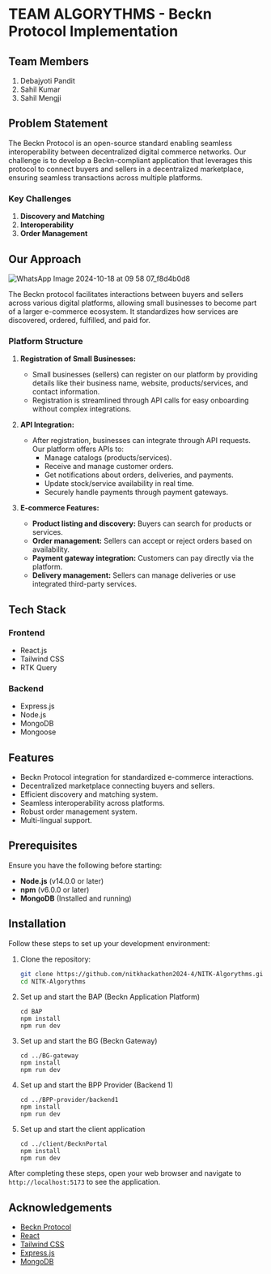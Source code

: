 # TEAM ALGORYTHMS - Beckn Protocol Implementation

## Team Members
1. Debajyoti Pandit
2. Sahil Kumar
3. Sahil Mengji

## Problem Statement

The Beckn Protocol is an open-source standard enabling seamless interoperability between decentralized digital commerce networks. Our challenge is to develop a Beckn-compliant application that leverages this protocol to connect buyers and sellers in a decentralized marketplace, ensuring seamless transactions across multiple platforms.

### Key Challenges
1. **Discovery and Matching**
2. **Interoperability**
3. **Order Management**

## Our Approach
![WhatsApp Image 2024-10-18 at 09 58 07_f8d4b0d8](https://github.com/user-attachments/assets/54b06e2a-5694-42ff-a33f-412d227cb6f3)

The Beckn protocol facilitates interactions between buyers and sellers across various digital platforms, allowing small businesses to become part of a larger e-commerce ecosystem. It standardizes how services are discovered, ordered, fulfilled, and paid for.

### Platform Structure

1. **Registration of Small Businesses:**
   - Small businesses (sellers) can register on our platform by providing details like their business name, website, products/services, and contact information.
   - Registration is streamlined through API calls for easy onboarding without complex integrations.

2. **API Integration:**
   - After registration, businesses can integrate through API requests. Our platform offers APIs to:
     - Manage catalogs (products/services).
     - Receive and manage customer orders.
     - Get notifications about orders, deliveries, and payments.
     - Update stock/service availability in real time.
     - Securely handle payments through payment gateways.

3. **E-commerce Features:**
   - **Product listing and discovery:** Buyers can search for products or services.
   - **Order management:** Sellers can accept or reject orders based on availability.
   - **Payment gateway integration:** Customers can pay directly via the platform.
   - **Delivery management:** Sellers can manage deliveries or use integrated third-party services.

## Tech Stack

### Frontend
- React.js
- Tailwind CSS
- RTK Query

### Backend
- Express.js
- Node.js
- MongoDB
- Mongoose

## Features

- Beckn Protocol integration for standardized e-commerce interactions.
- Decentralized marketplace connecting buyers and sellers.
- Efficient discovery and matching system.
- Seamless interoperability across platforms.
- Robust order management system.
- Multi-lingual support.

## Prerequisites

Ensure you have the following before starting:
- **Node.js** (v14.0.0 or later)
- **npm** (v6.0.0 or later)
- **MongoDB** (Installed and running)

## Installation

Follow these steps to set up your development environment:

1. Clone the repository:
   ```bash
   git clone https://github.com/nitkhackathon2024-4/NITK-Algorythms.git
   cd NITK-Algorythms

2. Set up and start the BAP (Beckn Application Platform)
   ```
   cd BAP
   npm install
   npm run dev
   ```

3. Set up and start the BG (Beckn Gateway)
   ```
   cd ../BG-gateway
   npm install
   npm run dev
   ```

4. Set up and start the BPP Provider (Backend 1)
   ```
   cd ../BPP-provider/backend1
   npm install
   npm run dev
   ```

5. Set up and start the client application
   ```
   cd ../client/BecknPortal
   npm install
   npm run dev
   ```

After completing these steps, open your web browser and navigate to `http://localhost:5173` to see the application.



## Acknowledgements

- [Beckn Protocol](https://beckn.org/)
- [React](https://reactjs.org/)
- [Tailwind CSS](https://tailwindcss.com/)
- [Express.js](https://expressjs.com/)
- [MongoDB](https://www.mongodb.com/)
